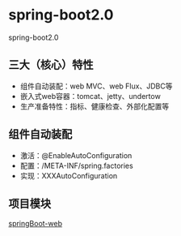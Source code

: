 # spring-boot2.0
spring-boot2.0

## 三大（核心）特性
* 组件自动装配：web MVC、web Flux、JDBC等  
* 嵌入式web容器：tomcat、jetty、undertow
* 生产准备特性：指标、健康检查、外部化配置等

## 组件自动装配
* 激活：@EnableAutoConfiguration
* 配置：/META-INF/spring.factories
* 实现：XXXAutoConfiguration

## 项目模块  
<a href="spring-boot-servlet/README.md">springBoot-web</a>
